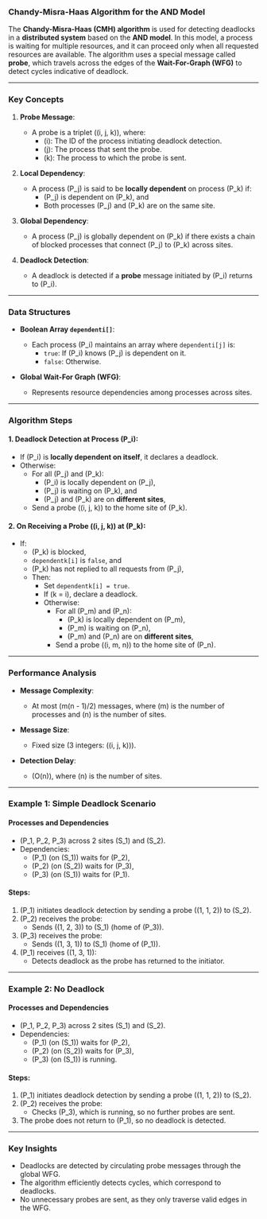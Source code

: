 ### **Chandy-Misra-Haas Algorithm for the AND Model**

The **Chandy-Misra-Haas (CMH) algorithm** is used for detecting deadlocks in a **distributed system** based on the **AND model**. In this model, a process is waiting for multiple resources, and it can proceed only when all requested resources are available. The algorithm uses a special message called **probe**, which travels across the edges of the **Wait-For-Graph (WFG)** to detect cycles indicative of deadlock.

---

### **Key Concepts**

1. **Probe Message**:
   - A probe is a triplet \((i, j, k)\), where:
     - \(i\): The ID of the process initiating deadlock detection.
     - \(j\): The process that sent the probe.
     - \(k\): The process to which the probe is sent.

2. **Local Dependency**:
   - A process \(P_j\) is said to be **locally dependent** on process \(P_k\) if:
     - \(P_j\) is dependent on \(P_k\), and
     - Both processes \(P_j\) and \(P_k\) are on the same site.

3. **Global Dependency**:
   - A process \(P_j\) is globally dependent on \(P_k\) if there exists a chain of blocked processes that connect \(P_j\) to \(P_k\) across sites.

4. **Deadlock Detection**:
   - A deadlock is detected if a **probe** message initiated by \(P_i\) returns to \(P_i\).

---

### **Data Structures**

- **Boolean Array `dependenti[]`**:
  - Each process \(P_i\) maintains an array where `dependenti[j]` is:
    - `true`: If \(P_i\) knows \(P_j\) is dependent on it.
    - `false`: Otherwise.

- **Global Wait-For Graph (WFG)**:
  - Represents resource dependencies among processes across sites.

---

### **Algorithm Steps**

#### **1. Deadlock Detection at Process \(P_i\):**
- If \(P_i\) is **locally dependent on itself**, it declares a deadlock.
- Otherwise:
  - For all \(P_j\) and \(P_k\):
    - \(P_i\) is locally dependent on \(P_j\),
    - \(P_j\) is waiting on \(P_k\), and
    - \(P_j\) and \(P_k\) are on **different sites**,
  - Send a probe \((i, j, k)\) to the home site of \(P_k\).

#### **2. On Receiving a Probe \((i, j, k)\) at \(P_k\):**
- If:
  - \(P_k\) is blocked,
  - `dependentk[i]` is `false`, and
  - \(P_k\) has not replied to all requests from \(P_j\),
  - Then:
    - Set `dependentk[i] = true`.
    - If \(k = i\), declare a deadlock.
    - Otherwise:
      - For all \(P_m\) and \(P_n\):
        - \(P_k\) is locally dependent on \(P_m\),
        - \(P_m\) is waiting on \(P_n\),
        - \(P_m\) and \(P_n\) are on **different sites**,
      - Send a probe \((i, m, n)\) to the home site of \(P_n\).

---

### **Performance Analysis**

- **Message Complexity**:
  - At most \(m(n - 1)/2\) messages, where \(m\) is the number of processes and \(n\) is the number of sites.

- **Message Size**:
  - Fixed size (3 integers: \((i, j, k)\)).

- **Detection Delay**:
  - \(O(n)\), where \(n\) is the number of sites.

---

### **Example 1: Simple Deadlock Scenario**

#### **Processes and Dependencies**
- \(P_1, P_2, P_3\) across 2 sites \(S_1\) and \(S_2\).
- Dependencies:
  - \(P_1\) (on \(S_1\)) waits for \(P_2\),
  - \(P_2\) (on \(S_2\)) waits for \(P_3\),
  - \(P_3\) (on \(S_1\)) waits for \(P_1\).

#### **Steps**:
1. \(P_1\) initiates deadlock detection by sending a probe \((1, 1, 2)\) to \(S_2\).
2. \(P_2\) receives the probe:
   - Sends \((1, 2, 3)\) to \(S_1\) (home of \(P_3\)).
3. \(P_3\) receives the probe:
   - Sends \((1, 3, 1)\) to \(S_1\) (home of \(P_1\)).
4. \(P_1\) receives \((1, 3, 1)\):
   - Detects deadlock as the probe has returned to the initiator.

---

### **Example 2: No Deadlock**

#### **Processes and Dependencies**
- \(P_1, P_2, P_3\) across 2 sites \(S_1\) and \(S_2\).
- Dependencies:
  - \(P_1\) (on \(S_1\)) waits for \(P_2\),
  - \(P_2\) (on \(S_2\)) waits for \(P_3\),
  - \(P_3\) (on \(S_1\)) is running.

#### **Steps**:
1. \(P_1\) initiates deadlock detection by sending a probe \((1, 1, 2)\) to \(S_2\).
2. \(P_2\) receives the probe:
   - Checks \(P_3\), which is running, so no further probes are sent.
3. The probe does not return to \(P_1\), so no deadlock is detected.

---

### **Key Insights**

- Deadlocks are detected by circulating probe messages through the global WFG.
- The algorithm efficiently detects cycles, which correspond to deadlocks.
- No unnecessary probes are sent, as they only traverse valid edges in the WFG.
